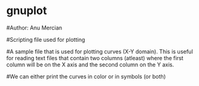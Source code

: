 gnuplot
=======

#Author: Anu Mercian

#Scripting file used for plotting

#A sample file that is used for plotting curves (X-Y domain). This is useful for reading text files that contain two columns (atleast) where the first column will be on the X axis and the second column on the Y axis.

#We can either print the curves in color or in symbols (or both)
